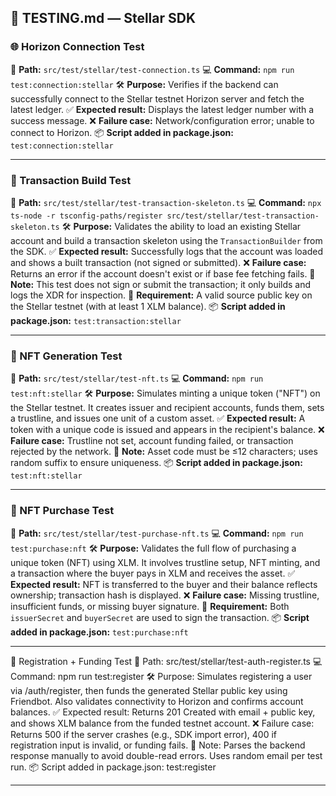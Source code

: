 
## 🧪 TESTING.md — Stellar SDK

### 🌐 Horizon Connection Test

📍 **Path:** `src/test/stellar/test-connection.ts`
💻 **Command:** `npm run test:connection:stellar`
🛠️ **Purpose:** Verifies if the backend can successfully connect to the Stellar testnet Horizon server and fetch the latest ledger.
✅ **Expected result:** Displays the latest ledger number with a success message.
❌ **Failure case:** Network/configuration error; unable to connect to Horizon.
📦 **Script added in package.json:** `test:connection:stellar`

---

### 💸 Transaction Build Test

📍 **Path:** `src/test/stellar/test-transaction-skeleton.ts`
💻 **Command:** `npx ts-node -r tsconfig-paths/register src/test/stellar/test-transaction-skeleton.ts`
🛠️ **Purpose:** Validates the ability to load an existing Stellar account and build a transaction skeleton using the `TransactionBuilder` from the SDK.
✅ **Expected result:** Successfully logs that the account was loaded and shows a built transaction (not signed or submitted).
❌ **Failure case:** Returns an error if the account doesn't exist or if base fee fetching fails.
📎 **Note:** This test does not sign or submit the transaction; it only builds and logs the XDR for inspection.
🔑 **Requirement:** A valid source public key on the Stellar testnet (with at least 1 XLM balance).
📦 **Script added in package.json:** `test:transaction:stellar`

---

### 🌱 NFT Generation Test

📍 **Path:** `src/test/stellar/test-nft.ts`
💻 **Command:** `npm run test:nft:stellar`
🛠️ **Purpose:** Simulates minting a unique token ("NFT") on the Stellar testnet. It creates issuer and recipient accounts, funds them, sets a trustline, and issues one unit of a custom asset.
✅ **Expected result:** A token with a unique code is issued and appears in the recipient's balance.
❌ **Failure case:** Trustline not set, account funding failed, or transaction rejected by the network.
📎 **Note:** Asset code must be ≤12 characters; uses random suffix to ensure uniqueness.
📦 **Script added in package.json:** `test:nft:stellar`

---

### 🛒 NFT Purchase Test

📍 **Path:** `src/test/stellar/test-purchase-nft.ts`
💻 **Command:** `npm run test:purchase:nft`
🛠️ **Purpose:** Validates the full flow of purchasing a unique token (NFT) using XLM. It involves trustline setup, NFT minting, and a transaction where the buyer pays in XLM and receives the asset.
✅ **Expected result:** NFT is transferred to the buyer and their balance reflects ownership; transaction hash is displayed.
❌ **Failure case:** Missing trustline, insufficient funds, or missing buyer signature.
🔐 **Requirement:** Both `issuerSecret` and `buyerSecret` are used to sign the transaction.
📦 **Script added in package.json:** `test:purchase:nft`

---

🔐 Registration + Funding Test
📍 Path: src/test/stellar/test-auth-register.ts
💻 Command: npm run test:register
🛠️ Purpose: Simulates registering a user via /auth/register, then funds the generated Stellar public key using Friendbot. Also validates connectivity to Horizon and confirms account balances.
✅ Expected result: Returns 201 Created with email + public key, and shows XLM balance from the funded testnet account.
❌ Failure case: Returns 500 if the server crashes (e.g., SDK import error), 400 if registration input is invalid, or funding fails.
📎 Note: Parses the backend response manually to avoid double-read errors. Uses random email per test run.
📦 Script added in package.json: test:register

---

